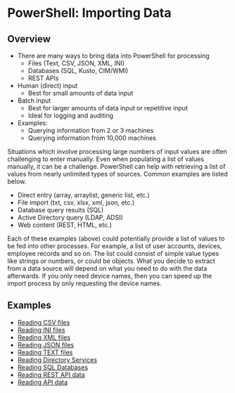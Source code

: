 # PowerShell: Importing Data

## Overview

* There are many ways to bring data into PowerShell for processing
  * Files (Text, CSV, JSON, XML, INI)
  * Databases (SQL, Kusto, CIM/WMI)
  * REST APIs
* Human (direct) input
  * Best for small amounts of data input
* Batch input
  * Best for larger amounts of data input or repetitive input
  * Ideal for logging and auditing
* Examples:
  * Querying information from 2 or 3 machines
  * Querying information from 10,000 machines

Situations which involve processing large numbers of input values are often challenging to enter manually. Even when populating a list of values manually, it can be a challenge. PowerShell can help with retrieving a list of values from nearly unlimited types of sources. Common examples are listed below.

* Direct entry (array, arraylist, generic list, etc.)
* File import (txt, csv, xlsx, xml, json, etc.)
* Database query results (SQL)
* Active Directory query (LDAP, ADSI)
* Web content (REST, HTML, etc.)

Each of these examples (above) could potentially provide a list of values to be fed into other processes. For example, a list of user accounts, devices, employee records and so on. The list could consist of simple value types like strings or numbers, or could be objects. What you decide to extract from a data source will depend on what you need to do with the data afterwards. If you only need device names, then you can speed up the import process by only requesting the device names.

## Examples

* [Reading CSV files](./import-csv.ipynb)
* [Reading INI files](./import-ini.ipynb)
* [Reading XML files](./import-xml.ipynb)
* [Reading JSON files](./import-json.ipynb)
* [Reading TEXT files](./import-text.ipynb)
* [Reading Directory Services](./import-dirsvc.ipynb)
* [Reading SQL Databases](./import-sql.ipynb)
* [Reading REST API data](./import-rest.ipynb)
* [Reading API data](./import-api.ipynb)